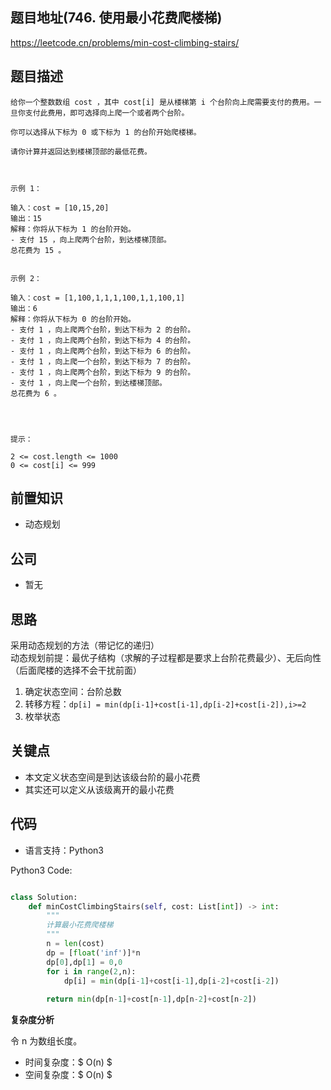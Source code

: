 
## 题目地址(746. 使用最小花费爬楼梯)

https://leetcode.cn/problems/min-cost-climbing-stairs/

## 题目描述

```
给你一个整数数组 cost ，其中 cost[i] 是从楼梯第 i 个台阶向上爬需要支付的费用。一旦你支付此费用，即可选择向上爬一个或者两个台阶。

你可以选择从下标为 0 或下标为 1 的台阶开始爬楼梯。

请你计算并返回达到楼梯顶部的最低花费。

 

示例 1：

输入：cost = [10,15,20]
输出：15
解释：你将从下标为 1 的台阶开始。
- 支付 15 ，向上爬两个台阶，到达楼梯顶部。
总花费为 15 。


示例 2：

输入：cost = [1,100,1,1,1,100,1,1,100,1]
输出：6
解释：你将从下标为 0 的台阶开始。
- 支付 1 ，向上爬两个台阶，到达下标为 2 的台阶。
- 支付 1 ，向上爬两个台阶，到达下标为 4 的台阶。
- 支付 1 ，向上爬两个台阶，到达下标为 6 的台阶。
- 支付 1 ，向上爬一个台阶，到达下标为 7 的台阶。
- 支付 1 ，向上爬两个台阶，到达下标为 9 的台阶。
- 支付 1 ，向上爬一个台阶，到达楼梯顶部。
总花费为 6 。


 

提示：

2 <= cost.length <= 1000
0 <= cost[i] <= 999
```

## 前置知识

- 动态规划

## 公司

- 暂无

## 思路

采用动态规划的方法（带记忆的递归）  
动态规划前提：最优子结构（求解的子过程都是要求上台阶花费最少）、无后向性（后面爬楼的选择不会干扰前面）  
1. 确定状态空间：台阶总数  
2. 转移方程：`dp[i] = min(dp[i-1]+cost[i-1],dp[i-2]+cost[i-2]),i>=2 `
3. 枚举状态  
## 关键点

-  本文定义状态空间是到达该级台阶的最小花费
-  其实还可以定义从该级离开的最小花费

## 代码

- 语言支持：Python3

Python3 Code:

```python

class Solution:
    def minCostClimbingStairs(self, cost: List[int]) -> int:
        """
        计算最小花费爬楼梯
        """
        n = len(cost)
        dp = [float('inf')]*n
        dp[0],dp[1] = 0,0
        for i in range(2,n):
            dp[i] = min(dp[i-1]+cost[i-1],dp[i-2]+cost[i-2])
        
        return min(dp[n-1]+cost[n-1],dp[n-2]+cost[n-2])
```


**复杂度分析**

令 n 为数组长度。

- 时间复杂度：$ O(n) $
- 空间复杂度：$ O(n) $

